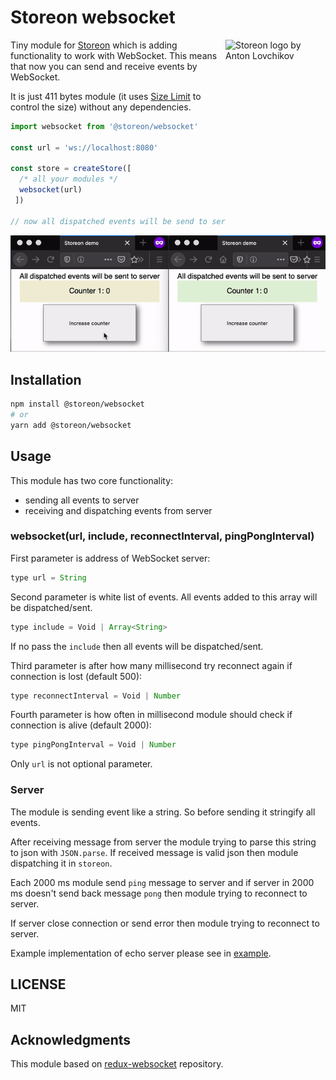 # Storeon websocket

<img src="https://storeon.github.io/storeon/logo.svg" align="right"
     alt="Storeon logo by Anton Lovchikov" width="160" height="142">

Tiny module for [Storeon] which is adding functionality to work with WebSocket. This means that now you can send and receive events by WebSocket.

It is just 411 bytes module (it uses [Size Limit] to control the size) without any dependencies.

[Storeon]: https://github.com/storeon/storeon
[Size Limit]: https://github.com/ai/size-limit

```js
import websocket from '@storeon/websocket'

const url = 'ws://localhost:8080'

const store = createStore([
  /* all your modules */
  websocket(url)
 ])

// now all dispatched events will be send to server with address ws://localhost:8080
```

![Example of using websocket events functionality](example.gif)

## Installation

```bash
npm install @storeon/websocket
# or
yarn add @storeon/websocket
```

## Usage

This module has two core functionality:

- sending all events to server
- receiving and dispatching events from server

### websocket(url, include, reconnectInterval, pingPongInterval)

First parameter is address of WebSocket server:
```js
type url = String
```

Second parameter is white list of events. 
All events added to this array will be dispatched/sent.

```js
type include = Void | Array<String>
```

If no pass the `include` then all events will be dispatched/sent.

Third parameter is after how many millisecond try reconnect again if connection is lost (default 500):
```js
type reconnectInterval = Void | Number
```

Fourth parameter is how often in millisecond module should check if connection is alive (default 2000):
```js
type pingPongInterval = Void | Number
```

Only `url` is not optional parameter.

### Server

The module is sending event like a string. So before sending it stringify all events.

After receiving message from server the module trying to parse this string to json with `JSON.parse`.
If received message is valid json then module dispatching it in `storeon`.

Each 2000 ms module send `ping` message to server and if server in 2000 ms doesn't send back message `pong`
then module trying to reconnect to server.

If server close connection or send error then module trying to reconnect to server.

Example implementation of echo server please see in [example](./test/demo/ws_server.js).

## LICENSE

MIT

## Acknowledgments

This module based on [redux-websocket](https://github.com/giantmachines/redux-websocket) repository.

